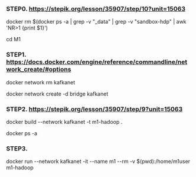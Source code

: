 ### STEP0. https://stepik.org/lesson/35907/step/10?unit=15063

docker rm  $(docker ps -a | grep -v "_data" | grep -v "sandbox-hdp" | awk 'NR>1 {print $1}')

cd M1

### STEP1. https://docs.docker.com/engine/reference/commandline/network_create/#options

docker network rm kafkanet

docker network create -d bridge kafkanet

### STEP2. https://stepik.org/lesson/35907/step/9?unit=15063

docker build --network kafkanet -t m1-hadoop .

docker ps -a

### STEP3.

docker run --network kafkanet -it --name m1 --rm -v $(pwd):/home/m1user m1-hadoop
